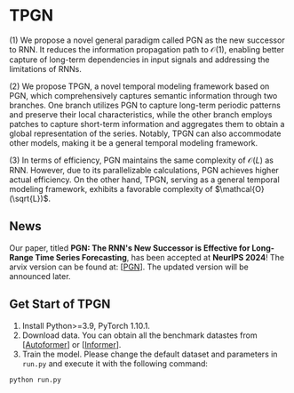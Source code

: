 # TPGN

(1) We propose a novel general paradigm called PGN as the new successor to RNN. It reduces the information propagation path to $\mathcal{O}(1)$, enabling better capture of long-term dependencies in input signals and addressing the limitations of RNNs.

(2) We propose TPGN, a novel temporal modeling framework based on PGN, which comprehensively captures semantic information through two branches. One branch utilizes PGN to capture long-term periodic patterns and preserve their local characteristics, while the other branch employs patches to capture short-term information and aggregates them to obtain a global representation of the series. Notably, TPGN can also accommodate other models, making it be a general temporal modeling framework. 

(3) In terms of efficiency, PGN maintains the same complexity of $\mathcal{O}(L)$ as RNN. However, due to its parallelizable calculations, PGN achieves higher actual efficiency. On the other hand, TPGN, serving as a general temporal modeling framework, exhibits a favorable complexity of $\mathcal{O}(\sqrt{L})$.

## News

Our paper, titled **PGN: The RNN's New Successor is Effective for Long-Range Time Series Forecasting**, has been accepted at **NeurIPS 2024**! The arvix version can be found at: [[PGN](https://openreview.net/forum?id=y08bkEtNBK)]. 
The updated version will be announced later.

## Get Start of TPGN

1. Install Python>=3.9, PyTorch 1.10.1.
2. Download data. You can obtain all the benchmark datastes from [[Autoformer](https://github.com/thuml/Autoformer)] or [[Informer](https://github.com/zhouhaoyi/Informer2020)].
3. Train the model. Please change the default dataset and parameters in `run.py` and execute it with the following command:

```bash
python run.py
```
